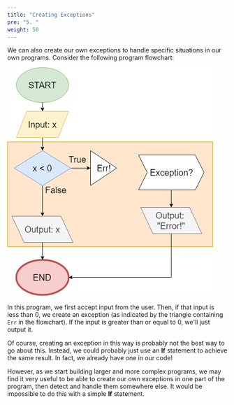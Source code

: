 ```yaml
---
title: "Creating Exceptions"
pre: "5. "
weight: 50
---
```


We can also create our own exceptions to handle specific situations in our own programs. Consider the following program flowchart:

![Creating Exception Flowchart](/images/10-except/8.5.throw.png)

In this program, we first accept input from the user. Then, if that input is less than $0$, we create an exception (as indicated by the triangle containing `Err` in the flowchart). If the input is greater than or equal to $0$, we'll just output it. 

Of course, creating an exception in this way is probably not the best way to go about this. Instead, we could probably just use an **If** statement to achieve the same result. In fact, we already have one in our code!

However, as we start building larger and more complex programs, we may find it very useful to be able to create our own exceptions in one part of the program, then detect and handle them somewhere else. It would be impossible to do this with a simple **If** statement. 